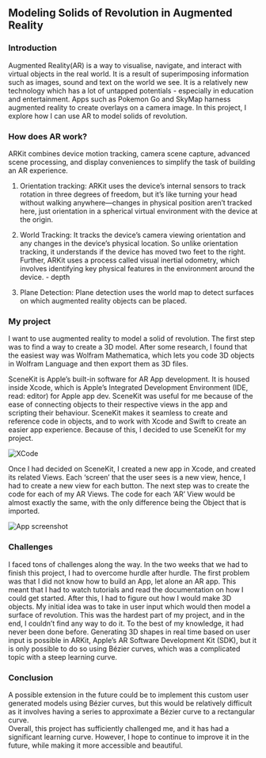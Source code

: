 ﻿## Modeling Solids of Revolution in Augmented Reality

### Introduction

Augmented Reality(AR) is a way to visualise, navigate, and interact with virtual objects in the real world. It is a result of superimposing information such as images, sound and text on the world we see. It is a relatively new technology which has a lot of untapped potentials - especially in education and entertainment. Apps such as Pokemon Go and SkyMap harness augmented reality to create overlays on a camera image. In this project, I explore how I can use AR to model solids of revolution.

### How does AR work?
ARKit combines device motion tracking, camera scene capture, advanced scene processing, and display conveniences to simplify the task of building an AR experience.

1.  Orientation tracking: 
ARKit uses the device’s internal sensors to track rotation in three degrees of freedom, but it’s like turning your head without walking anywhere—changes in physical position aren’t tracked here, just orientation in a spherical virtual environment with the device at the origin.
    
2.  World Tracking: 
It tracks the device’s camera viewing orientation and any changes in the device’s physical location. So unlike orientation tracking, it understands if the device has moved two feet to the right.  
    Further, ARKit uses a process called visual inertial odometry, which involves identifying key physical features in the environment around the device. - depth
    
3.  Plane Detection: 
Plane detection uses the world map to detect surfaces on which augmented reality objects can be placed.


### My project
I want to use augmented reality to model a solid of revolution. The first step was to find a way to create a 3D model. After some research, I found that the easiest way was Wolfram Mathematica, which lets you code 3D objects in Wolfram Language and then export them as 3D files. 

SceneKit is Apple’s built-in software for AR App development. It is housed inside Xcode, which is Apple’s Integrated Development Environment (IDE, read: editor) for Apple app dev. SceneKit was useful for me because of the ease of connecting objects to their respective views in the app and scripting their behaviour. SceneKit makes it seamless to create and reference code in objects, and to work with Xcode and Swift to create an easier app experience. Because of this, I decided to use SceneKit for my project.

![XCode](https://user-images.githubusercontent.com/35256233/71882886-398f1d00-3170-11ea-8fef-7380a098661e.png)

Once I had decided on SceneKit, I created a new app in Xcode, and created its related Views. Each ‘screen’ that the user sees is a new view, hence, I had to create a new view for each button.  The next step was to create the code for each of my AR Views. The code for each ‘AR’ View would be almost exactly the same, with the only difference being the Object that is imported.

![App screenshot](https://user-images.githubusercontent.com/35256233/71882971-64797100-3170-11ea-864e-e0ac5754ee87.png)


### Challenges
I faced tons of challenges along the way. In the two weeks that we had to finish this project, I had to overcome hurdle after hurdle. The first problem was that I did not know how to build an App, let alone an AR app. This meant that I had to watch tutorials and read the documentation on how I could get started. After this, I had to figure out how I would make 3D objects. My initial idea was to take in user input which would then model a surface of revolution. This was the hardest part of my project, and in the end, I couldn’t find any way to do it. To the best of my knowledge, it had never been done before. Generating 3D shapes in real time based on user input is possible in ARKit, Apple’s AR Software Development Kit (SDK), but it is only possible to do so using Bézier curves, which was a complicated topic with a steep learning curve.


### Conclusion
A possible extension in the future could be to implement this custom user generated models using Bézier curves, but this would be relatively difficult as it involves having a series to approximate a Bézier curve to a rectangular curve.  
Overall, this project has sufficiently challenged me, and it has had a significant learning curve. However, I hope to continue to improve it in the future, while making it more accessible and beautiful.
